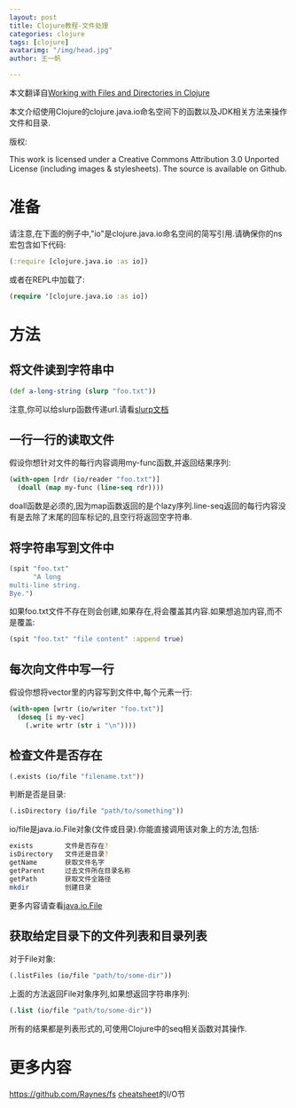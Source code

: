 ```yaml
---
layout: post
title: Clojure教程-文件处理
categories: clojure
tags: [clojure]
avatarimg: "/img/head.jpg"
author: 王一帆

---
```



本文翻译自[Working with Files and Directories in Clojure](http://clojure-doc.org/articles/cookbooks/files_and_directories.html)

本文介绍使用Clojure的clojure.java.io命名空间下的函数以及JDK相关方法来操作文件和目录.

版权:

This work is licensed under a Creative Commons Attribution 3.0 Unported License (including images & stylesheets). The source is available on Github.

准备
====

请注意,在下面的例子中,"io"是clojure.java.io命名空间的简写引用.请确保你的ns宏包含如下代码:

```clojure
(:require [clojure.java.io :as io])
```

或者在REPL中加载了:

```clojure
(require '[clojure.java.io :as io])
```

方法
====

将文件读到字符串中
------------------

```clojure
(def a-long-string (slurp "foo.txt"))
```

注意,你可以给slurp函数传递url.请看[slurp文档](http://clojuredocs.org/clojure_core/clojure.core/slurp)

一行一行的读取文件
------------------

假设你想针对文件的每行内容调用my-func函数,并返回结果序列:

```clojure
(with-open [rdr (io/reader "foo.txt")]
  (doall (map my-func (line-seq rdr))))
```

doall函数是必须的,因为map函数返回的是个lazy序列.line-seq返回的每行内容没有是去除了末尾的回车标记的,且空行将返回空字符串.

<!-- more -->

将字符串写到文件中
------------------

```clojure
(spit "foo.txt"
      "A long
multi-line string.
Bye.")
```

如果foo.txt文件不存在则会创建,如果存在,将会覆盖其内容.如果想追加内容,而不是覆盖:

```clojure
(spit "foo.txt" "file content" :append true)
```

每次向文件中写一行
------------------

假设你想将vector里的内容写到文件中,每个元素一行:

```clojure
(with-open [wrtr (io/writer "foo.txt")]
  (doseq [i my-vec]
    (.write wrtr (str i "\n"))))
```

检查文件是否存在
----------------

```clojure
(.exists (io/file "filename.txt"))
```

判断是否是目录:

```clojure
(.isDirectory (io/file "path/to/something"))
```

io/file是java.io.File对象(文件或目录).你能直接调用该对象上的方法,包括:

```sh
exists        文件是否存在?
isDirectory   文件还是目录?
getName       获取文件名字
getParent     过去文件所在目录名称
getPath       获取文件全路径
mkdir         创建目录
```

更多内容请查看[java.io.File](http://docs.oracle.com/javase/7/docs/api/java/io/File.html)

获取给定目录下的文件列表和目录列表
----------------------------------

对于File对象:

```clojure
(.listFiles (io/file "path/to/some-dir"))
```

上面的方法返回File对象序列,如果想返回字符串序列:

```clojure
(.list (io/file "path/to/some-dir"))
```

所有的结果都是列表形式的,可使用Clojure中的seq相关函数对其操作.

更多内容
========

<https://github.com/Raynes/fs>
[cheatsheet](http://clojure.org/cheatsheet)的I/O节


